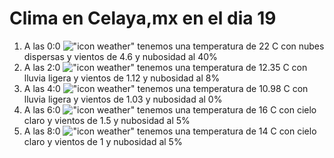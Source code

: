 # Clima en Celaya,mx en el dia 19

1. A las 0:0 !["icon weather"](http://openweathermap.org/img/w/03n.png) tenemos una temperatura de 22 C con nubes dispersas y  vientos de 4.6 y nubosidad al 40%
1. A las 2:0 !["icon weather"](http://openweathermap.org/img/w/10n.png) tenemos una temperatura de 12.35 C con lluvia ligera y  vientos de 1.12 y nubosidad al 8%
1. A las 4:0 !["icon weather"](http://openweathermap.org/img/w/10n.png) tenemos una temperatura de 10.98 C con lluvia ligera y  vientos de 1.03 y nubosidad al 0%
1. A las 6:0 !["icon weather"](http://openweathermap.org/img/w/02n.png) tenemos una temperatura de 16 C con cielo claro y  vientos de 1.5 y nubosidad al 5%
1. A las 8:0 !["icon weather"](http://openweathermap.org/img/w/02n.png) tenemos una temperatura de 14 C con cielo claro y  vientos de 1 y nubosidad al 5%
